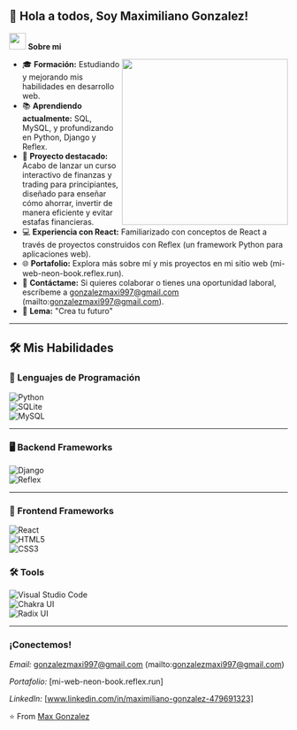 ## 👋 Hola a todos, Soy Maximiliano Gonzalez! 

<picture><img src="https://github.com/7oSkaaa/7oSkaaa/blob/main/Images/about_me.gif?raw=true" width="30px"></picture> **Sobre mi**

<picture><img align="right" src="https://media.giphy.com/media/SWoSkN6DxTszqIKEqv/giphy.gif" width="300px"></picture>

- 🎓​ **Formación:** Estudiando y mejorando mis habilidades en desarrollo web.  
- 📚 **Aprendiendo actualmente:** SQL, MySQL, y profundizando en Python, Django y Reflex.
- 💼 **Proyecto destacado:** Acabo de lanzar un curso interactivo de finanzas y trading para principiantes, diseñado para enseñar cómo ahorrar, invertir de manera eficiente y evitar estafas financieras.
- 💻 **Experiencia con React:** Familiarizado con conceptos de React a través de proyectos construidos con Reflex (un framework Python para aplicaciones web).  
- 🌐 **Portafolio:** Explora más sobre mí y mis proyectos en mi sitio web (mi-web-neon-book.reflex.run).  
- 📩 **Contáctame:** Si quieres colaborar o tienes una oportunidad laboral, escríbeme a gonzalezmaxi997@gmail.com (mailto:gonzalezmaxi997@gmail.com).  
- 🧠 **Lema:** "Crea tu futuro"

---

## 🛠️  Mis Habilidades

### 🚀 Lenguajes de Programación
![Python](https://img.shields.io/badge/python-3670A0?style=for-the-badge&logo=python&logoColor=ffdd54)  
![SQLite](https://img.shields.io/badge/sqlite-%2307405e.svg?style=for-the-badge&logo=sqlite&logoColor=white)  
![MySQL](https://img.shields.io/badge/mysql-4479A1.svg?style=for-the-badge&logo=mysql&logoColor=white)

---

### 🖥️ Backend Frameworks
![Django](https://img.shields.io/badge/django-%23092E20.svg?style=for-the-badge&logo=django&logoColor=white)  
![Reflex](https://img.shields.io/badge/reflex-%23000000.svg?style=for-the-badge&logo=python&logoColor=white)

---

### 🎨 Frontend Frameworks
![React](https://img.shields.io/badge/react-%2320232a.svg?style=for-the-badge&logo=react&logoColor=%2361DAFB)  
![HTML5](https://img.shields.io/badge/html5-%23E34F26.svg?style=for-the-badge&logo=html5&logoColor=white)  
![CSS3](https://img.shields.io/badge/css3-%231572B6.svg?style=for-the-badge&logo=css3&logoColor=white)


### 🛠️ Tools

![Visual Studio Code](https://img.shields.io/badge/Visual%20Studio%20Code-0078d7.svg?style=for-the-badge&logo=visual-studio-code&logoColor=white)  
![Chakra UI](https://img.shields.io/badge/chakra-%234ED1C5.svg?style=for-the-badge&logo=chakraui&logoColor=white)  
![Radix UI](https://img.shields.io/badge/radix%20ui-161618.svg?style=for-the-badge&logo=radix-ui&logoColor=white)

---
 
 ### ¡Conectemos!
 
 *Email:* gonzalezmaxi997@gmail.com (mailto:gonzalezmaxi997@gmail.com)

 *Portafolio:* [mi-web-neon-book.reflex.run]

 *LinkedIn:* [www.linkedin.com/in/maximiliano-gonzalez-479691323]



⭐️ From [Max Gonzalez](https://github.com/gonzalez-max)

